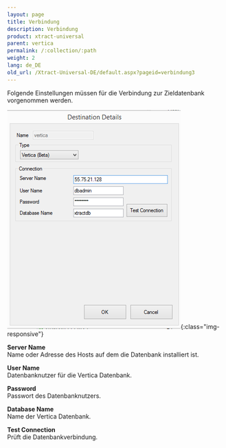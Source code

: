 ```yaml
---
layout: page
title: Verbindung
description: Verbindung
product: xtract-universal
parent: vertica
permalink: /:collection/:path
weight: 2
lang: de_DE
old_url: /Xtract-Universal-DE/default.aspx?pageid=verbindung3
---
```


Folgende Einstellungen müssen für die Verbindung zur Zieldatenbank vorgenommen werden.

![XU_Vertica_destination_details](/img/content/XU_Vertica_destination_details.png){:class="img-responsive"}


**Server Name** <br>
Name oder Adresse des Hosts auf dem die Datenbank installiert ist.

**User Name** <br>
Datenbanknutzer für die Vertica Datenbank.

**Password** <br>
Passwort des Datenbanknutzers.

**Database Name** <br>
Name der Vertica Datenbank.
             
**Test Connection** <br>
Prüft die Datenbankverbindung. 